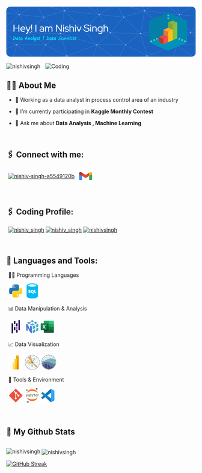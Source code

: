[![MasterHead](https://raw.githubusercontent.com/NishivSingh/NishivSingh/main/assets/image/myImg.png
)](https://nishivsingh.io)

<img align="right" alt="Coding" width="400" src="https://i.pinimg.com/originals/e8/f4/53/e8f453469a3ec97ecd354df465d73913.gif">

<p align="left"> <img src="https://komarev.com/ghpvc/?username=nishivsingh&label=Profile%20views&color=035b91&style=plastic" alt="nishivsingh" /> </p>

## 👨‍💻 About Me

- 📒 Working as a data analyst in process control area of an industry
  
- 🌱 I’m currently participating in **Kaggle Monthly Contest**

- 💬 Ask me about **Data Analysis , Machine Learning**


<br/>

## 🖇️ Connect with me:

<p align="left" style = "padding-left : 5px;">
<a href="https://linkedin.com/in/nishiv-singh-a5549120b" target="blank"><img align="center" src="https://raw.githubusercontent.com/rahuldkjain/github-profile-readme-generator/master/src/images/icons/Social/linked-in-alt.svg" alt="nishiv-singh-a5549120b" height="30" width="40" /></a>
<a href="mailto:nishiv2001@gmail.com" target="blank"><img align="center" src="https://raw.githubusercontent.com/NishivSingh/NishivSingh/refs/heads/main/assets/icons/gmail-svgrepo-com.svg" alt="nishiv-singh" height="40" width="50" /></a>
</p>
  
<br/>

## 🖇️ Coding Profile:
<p align="left" style = "padding-left : 5px;">
<a href="https://www.leetcode.com/nishiv_singh" target="blank"><img align="center" src="https://raw.githubusercontent.com/rahuldkjain/github-profile-readme-generator/master/src/images/icons/Social/leet-code.svg" alt="nishiv_singh" height="30" width="40" /></a>
<a href="https://auth.geeksforgeeks.org/user/nishiv_singh" target="blank"><img align="center" src="https://raw.githubusercontent.com/rahuldkjain/github-profile-readme-generator/master/src/images/icons/Social/geeks-for-geeks.svg" alt="nishiv_singh" height="30" width="40" /></a>
<a href="https://kaggle.com/nishivsingh" target="blank"><img align="center" src="https://raw.githubusercontent.com/rahuldkjain/github-profile-readme-generator/master/src/images/icons/Social/kaggle.svg" alt="nishivsingh" height="30" width="40" /></a>
</p>

<br/>

## 📑 Languages and Tools:
<p align="left" style = "padding-left : 5px;">
🧑‍💻 Programming Languages
<p align="left" style="padding-left: 5px;"> <img src="assets/icons/python-svgrepo-com.svg" alt="Python" title="Python" width="40" height="40"/> <img src="assets/icons/sql-database-generic-svgrepo-com.svg" alt="SQL" title="SQL" width="40" height="40"/> </p>
<p align="left" style = "padding-left : 5px;">
📊 Data Manipulation & Analysis
<p align="left" style="padding-left: 5px;"> <img src="assets/icons/Pandas.svg" alt="Pandas" title="Pandas" width="40" height="40"/> <img src="assets/icons/numpy-svgrepo-com.svg" alt="NumPy" title="NumPy" width="40" height="40"/><img src="assets/icons/excel-svgrepo-com.svg" alt="Excel" title="Excel" width="40" height="40"/> </p>
<p align="left" style = "padding-left : 5px;">
📈 Data Visualization
<p align="left" style="padding-left: 5px;"> <img src="assets/icons/Power-BI-Logo.svg" alt="Power BI" title="Power BI" width="40" height="40"/> <img src="assets/icons/Matplotlib.svg" alt="Matplotlib" title="Matplotlib" width="40" height="40"/> <img src="assets/icons/seaborn-1.svg" alt="Seaborn" title="Seaborn" width="40" height="40"/> </p>
<p align="left" style = "padding-left : 5px;">
🧰 Tools & Environment
<p align="left" style="padding-left: 5px;"> <img src="assets/icons/git-svgrepo-com.svg" alt="Git" title="Git" width="40" height="40"/> <img src="assets/icons/jupyter-svgrepo-com.svg" alt="Jupyter Notebook" title="Jupyter Notebook" width="40" height="40"/> <img src="assets/icons/vs-code-svgrepo-com.svg" alt="VS Code" title="VS Code" width="40" height="40"/> </p>  
<br/>

## 📲 My Github Stats
<p style="display:flex; justify-content: center;">
<p><img align="left" src="https://github-readme-stats.vercel.app/api/top-langs?username=nishivsingh&show_icons=true&theme=tokyonight&locale=en&layout=compact" alt="nishivsingh" /></p>

<p>&nbsp;<img align="center" src="https://github-readme-stats.vercel.app/api?username=nishivsingh&show_icons=true&theme=tokyonight&locale=en" alt="nishivsingh" /></p>

[![GitHub Streak](https://github-readme-streak-stats.herokuapp.com?user=NishivSingh&theme=algolia&hide_border=false&date_format=j%20M%5B%20Y%5D&fire=2FDD9B)](https://git.io/streak-stats)
</p>
